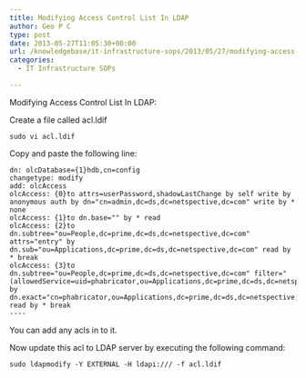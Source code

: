 ```yaml
---
title: Modifying Access Control List In LDAP
author: Geo P C
type: post
date: 2013-05-27T11:05:30+00:00
url: /knowledgebase/it-infrastructure-sops/2013/05/27/modifying-access-control-list-in-ldap/
categories:
  - IT Infrastructure SOPs

---
```

Modifying Access Control List In LDAP:

Create a file called acl.ldif

    sudo vi acl.ldif
    

Copy and paste the following line:

    dn: olcDatabase={1}hdb,cn=config
    changetype: modify
    add: olcAccess
    olcAccess: {0}to attrs=userPassword,shadowLastChange by self write by anonymous auth by dn="cn=admin,dc=ds,dc=netspective,dc=com" write by * none
    olcAccess: {1}to dn.base="" by * read
    olcAccess: {2}to dn.subtree="ou=People,dc=prime,dc=ds,dc=netspective,dc=com" attrs="entry" by dn.sub="ou=Applications,dc=prime,dc=ds,dc=netspective,dc=com" read by * break
    olcAccess: {3}to dn.subtree="ou=People,dc=prime,dc=ds,dc=netspective,dc=com" filter="(allowedService=uid=phabricator,ou=Applications,dc=prime,dc=ds,dc=netspective,dc=com)" by dn.exact="cn=phabricator,ou=Applications,dc=prime,dc=ds,dc=netspective,dc=com" read by * break
    ----
    

You can add any acls in to it.

Now update this acl to LDAP server by executing the following command:

    sudo ldapmodify -Y EXTERNAL -H ldapi:/// -f acl.ldif